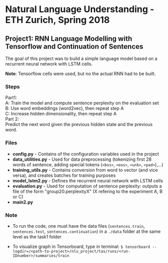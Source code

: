 # Natural Language Understanding - ETH Zurich, Spring 2018
## Project1: RNN Language Modelling with Tensorflow and Continuation of Sentences

The goal of this project was to build a simple language model based on a recurrent neural network with LSTM cells.

**Note**: Tensorflow cells were used, but no  the actual RNN had to be built.

### Steps
Part1: <br />
A: Train the model and compute sentence perplexity on the evaluation set <br />
B: Use word embeddings (word2vec), then repeat step A <br />
C: Increase hidden dimensionality, then repeat step A <br />
Part 2: <br />
Predict the next word given the previous hidden state and the previous word.


### Files
- **config.py** - Contains of the configuration variables used in the project
- **data_utilities.py** - Used for data preprocessing (tokenizing first 28 words of sentence, adding special tokens
 (`<bos>`, `<eos>`, `<unk>`, `<pad>`),...)
- **training_utils.py** - Contains conversion from word to vector (and vice versa), and creates batches for training purposes
- **model_lstm2.py** - Defines the recurrent neural network with LSTM cells
- **evaluation.py** - Used for computation of sentence perplexity: outputs a file of the form "group20.perplexityX" (X refering to the experiment A, B or C)
- **main2.py**


### Note
- To run the code, one must have the data files (`sentences.train`, `sentences.test`, `sentences.continuation`) in a `./data` folder at the same level as the task1 folder

- To visualize graph in Tensorboard, type in terminal:
`$ tensorboard --logdir=/<path-to-project>/nlu_project/tas/runs/<run-IDnumber>/summaries/train`